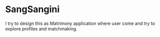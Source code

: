 # SangSangini
I try to design this as Matrimony application where user come and try to explore profiles and matchmaking.
